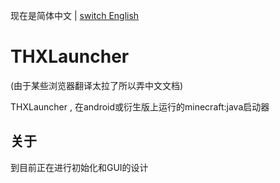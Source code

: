 现在是简体中文 | [switch English](/)

# THXLauncher
(由于某些浏览器翻译太拉了所以弄中文文档)

THXLauncher , 在android或衍生版上运行的minecraft:java启动器

## 关于
到目前正在进行初始化和GUI的设计
